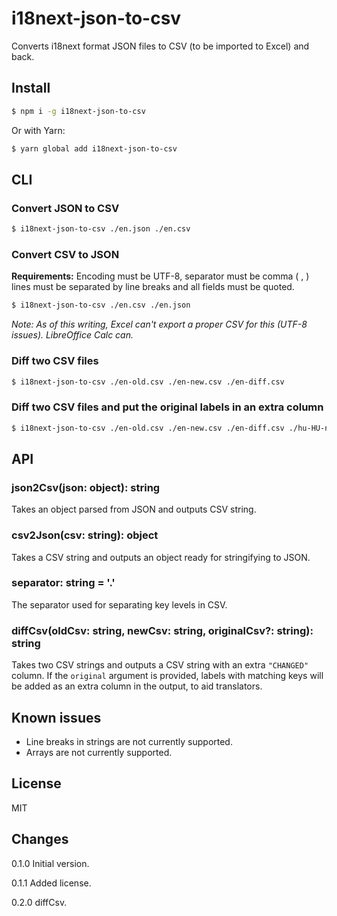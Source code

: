 # i18next-json-to-csv

Converts i18next format JSON files to CSV (to be imported to Excel) and back.

## Install

```sh
$ npm i -g i18next-json-to-csv
```

Or with Yarn:

```sh
$ yarn global add i18next-json-to-csv
```

## CLI

### Convert JSON to CSV

```sh
$ i18next-json-to-csv ./en.json ./en.csv
```

### Convert CSV to JSON

**Requirements:** Encoding must be UTF-8, separator must be comma ( , ) lines must be separated by line breaks and all fields must be quoted.

```sh
$ i18next-json-to-csv ./en.csv ./en.json
```

*Note: As of this writing, Excel can't export a proper CSV for this (UTF-8 issues). LibreOffice Calc can.*

### Diff two CSV files

```sh
$ i18next-json-to-csv ./en-old.csv ./en-new.csv ./en-diff.csv
```

### Diff two CSV files and put the original labels in an extra column

```sh
$ i18next-json-to-csv ./en-old.csv ./en-new.csv ./en-diff.csv ./hu-HU-new.csv
```

## API

### json2Csv(json: object): string

Takes an object parsed from JSON and outputs CSV string.

### csv2Json(csv: string): object

Takes a CSV string and outputs an object ready for stringifying to JSON.

### separator: string = '.'

The separator used for separating key levels in CSV.

### diffCsv(oldCsv: string, newCsv: string, originalCsv?: string): string

Takes two CSV strings and outputs a CSV string with an extra `"CHANGED"` column. If the `original` argument is provided, labels with matching keys will be added as an extra column in the output, to aid translators.

## Known issues

* Line breaks in strings are not currently supported.
* Arrays are not currently supported.

## License

MIT

## Changes

0.1.0 Initial version.

0.1.1 Added license.

0.2.0 diffCsv.